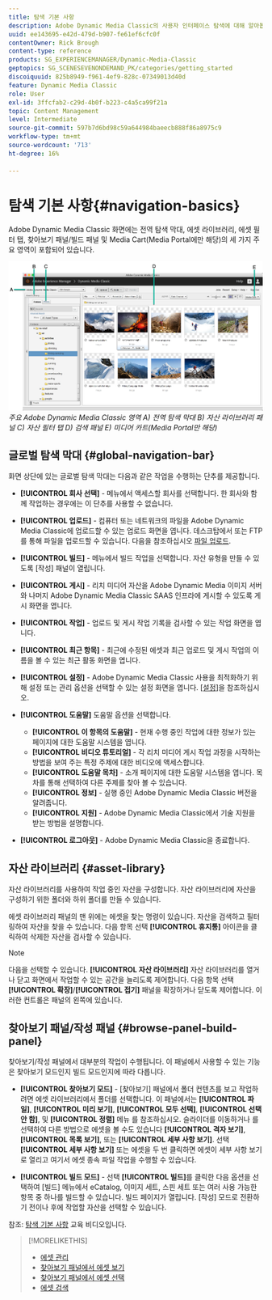 ```yaml
---
title: 탐색 기본 사항
description: Adobe Dynamic Media Classic의 사용자 인터페이스 탐색에 대해 알아봅니다.
uuid: ee143695-e42d-479d-b907-fe61ef6cfc0f
contentOwner: Rick Brough
content-type: reference
products: SG_EXPERIENCEMANAGER/Dynamic-Media-Classic
geptopics: SG_SCENESEVENONDEMAND_PK/categories/getting_started
discoiquuid: 825b8949-f961-4ef9-828c-07349013d40d
feature: Dynamic Media Classic
role: User
exl-id: 3ffcfab2-c29d-4b0f-b223-c4a5ca99f21a
topic: Content Management
level: Intermediate
source-git-commit: 597b7d6bd98c59a644984baeecb888f86a8975c9
workflow-type: tm+mt
source-wordcount: '713'
ht-degree: 16%

---
```


# 탐색 기본 사항{#navigation-basics}

Adobe Dynamic Media Classic 화면에는 전역 탐색 막대, 에셋 라이브러리, 에셋 필터 탭, 찾아보기 패널/빌드 패널 및 Media Cart(Media Portal에만 해당)의 세 가지 주요 영역이 포함되어 있습니다.

![탐색 기본 사항](/help/using/assets/gs_navigation_basics_popup_popup.png)
*주요 Adobe Dynamic Media Classic 영역*
*A) 전역 탐색 막대 B) 자산 라이브러리 패널 C) 자산 필터 탭 D) 검색 패널 E) 미디어 카트(Media Portal만 해당)*

## 글로벌 탐색 막대 {#global-navigation-bar}

화면 상단에 있는 글로벌 탐색 막대는 다음과 같은 작업을 수행하는 단추를 제공합니다.

* **[!UICONTROL 회사 선택]** - 메뉴에서 액세스할 회사를 선택합니다. 한 회사와 함께 작업하는 경우에는 이 단추를 사용할 수 없습니다.

* **[!UICONTROL 업로드]** - 컴퓨터 또는 네트워크의 파일을 Adobe Dynamic Media Classic에 업로드할 수 있는 업로드 화면을 엽니다. 데스크탑에서 또는 FTP를 통해 파일을 업로드할 수 있습니다. 다음을 참조하십시오 [파일 업로드](/help/using/uploading-files.md).

* **[!UICONTROL 빌드]** - 메뉴에서 빌드 작업을 선택합니다. 자산 유형을 만들 수 있도록 [작성] 패널이 열립니다.

* **[!UICONTROL 게시]** - 리치 미디어 자산을 Adobe Dynamic Media 이미지 서버와 나머지 Adobe Dynamic Media Classic SAAS 인프라에 게시할 수 있도록 게시 화면을 엽니다.

* **[!UICONTROL 작업]** - 업로드 및 게시 작업 기록을 검사할 수 있는 작업 화면을 엽니다.

* **[!UICONTROL 최근 항목]** - 최근에 수정된 에셋과 최근 업로드 및 게시 작업의 이름을 볼 수 있는 최근 활동 화면을 엽니다.

* **[!UICONTROL 설정]** - Adobe Dynamic Media Classic 사용을 최적화하기 위해 설정 또는 관리 옵션을 선택할 수 있는 설정 화면을 엽니다. [[설정]](/help/using/setup-basics.md)을 참조하십시오.

* **[!UICONTROL 도움말]** 도움말 옵션을 선택합니다.

   * **[!UICONTROL 이 항목의 도움말]** - 현재 수행 중인 작업에 대한 정보가 있는 페이지에 대한 도움말 시스템을 엽니다.
   * **[!UICONTROL 비디오 튜토리얼]** - 각 리치 미디어 게시 작업 과정을 시작하는 방법을 보여 주는 특정 주제에 대한 비디오에 액세스합니다.
   * **[!UICONTROL 도움말 목차]** - 소개 페이지에 대한 도움말 시스템을 엽니다. 목차를 통해 선택하여 다른 주제를 찾아 볼 수 있습니다.
   * **[!UICONTROL 정보]** - 실행 중인 Adobe Dynamic Media Classic 버전을 알려줍니다.
   * **[!UICONTROL 지원]** - Adobe Dynamic Media Classic에서 기술 지원을 받는 방법을 설명합니다.

* **[!UICONTROL 로그아웃]** - Adobe Dynamic Media Classic을 종료합니다.

## 자산 라이브러리 {#asset-library}

자산 라이브러리를 사용하여 작업 중인 자산을 구성합니다. 자산 라이브러리에 자산을 구성하기 위한 폴더와 하위 폴더를 만들 수 있습니다.

에셋 라이브러리 패널의 맨 위에는 에셋을 찾는 명령이 있습니다. 자산을 검색하고 필터링하여 자산을 찾을 수 있습니다. 다음 항목 선택 **[!UICONTROL 휴지통]** 아이콘을 클릭하여 삭제한 자산을 검사할 수 있습니다.

>[!NOTE]
>
>다음을 선택할 수 있습니다. **[!UICONTROL 자산 라이브러리]** 자산 라이브러리를 열거나 닫고 화면에서 작업할 수 있는 공간을 늘리도록 제어합니다. 다음 항목 선택 **[!UICONTROL 확장]**/**[!UICONTROL 접기]** 패널을 확장하거나 닫도록 제어합니다. 이러한 컨트롤은 패널의 왼쪽에 있습니다.

## 찾아보기 패널/작성 패널 {#browse-panel-build-panel}

찾아보기/작성 패널에서 대부분의 작업이 수행됩니다. 이 패널에서 사용할 수 있는 기능은 찾아보기 모드인지 빌드 모드인지에 따라 다릅니다.

* **[!UICONTROL 찾아보기 모드]** - [찾아보기] 패널에서 폴더 컨텐츠를 보고 작업하려면 에셋 라이브러리에서 폴더를 선택합니다. 이 패널에서는 **[!UICONTROL 파일]**, **[!UICONTROL 미리 보기]**, **[!UICONTROL 모두 선택]**, **[!UICONTROL 선택 안 함]**, 및 **[!UICONTROL 정렬]** 메뉴 를 참조하십시오. 슬라이더를 이동하거나 를 선택하여 다른 방법으로 에셋을 볼 수도 있습니다 **[!UICONTROL 격자 보기]**, **[!UICONTROL 목록 보기]**, 또는 **[!UICONTROL 세부 사항 보기]**. 선택 **[!UICONTROL 세부 사항 보기]** 또는 에셋을 두 번 클릭하면 에셋이 세부 사항 보기로 열리고 여기서 에셋 종속 파일 작업을 수행할 수 있습니다.

* **[!UICONTROL 빌드 모드]** - 선택 **[!UICONTROL 빌드]**&#x200B;를 클릭한 다음 옵션을 선택하여 [빌드] 메뉴에서 eCatalog, 이미지 세트, 스핀 세트 또는 여러 사용 가능한 항목 중 하나를 빌드할 수 있습니다. 빌드 페이지가 열립니다. [작성] 모드로 전환하기 전이나 후에 작업할 자산을 선택할 수 있습니다.

참조: [탐색 기본 사항](https://s7d5.scene7.com/s7viewers/html5/VideoViewer.html?videoserverurl=https://s7d5.scene7.com/is/content/&amp;emailurl=https://s7d5.scene7.com/s7/emailFriend&amp;serverUrl=https://s7d5.scene7.com/is/image/&amp;config=Scene7SharedAssets/Universal_HTML5_Video&amp;contenturl=https://s7d5.scene7.com/skins/&amp;asset=S7tutorials/571_Navigation%20Basics_converted%20renamed_Getting%20Started-AVS) 교육 비디오입니다.

>[!MORELIKETHIS]
>
>* [에셋 관리](about-managing-assets.md)
>* [찾아보기 패널에서 에셋 보기](viewing-assets-browse-panel.md#viewing_assets_in_the_browse_panel)
>* [찾아보기 패널에서 에셋 선택](selecting-assets-browse-panel.md#selecting_assets_in_the_browse_panel)
>* [에셋 검색](searching-assets.md#searching_assets)
